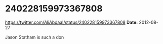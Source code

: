 # 240228159973367808
https://twitter.com/AliAbdaal/status/240228159973367808
**Date:** 2012-08-27

Jason Statham is such a don
